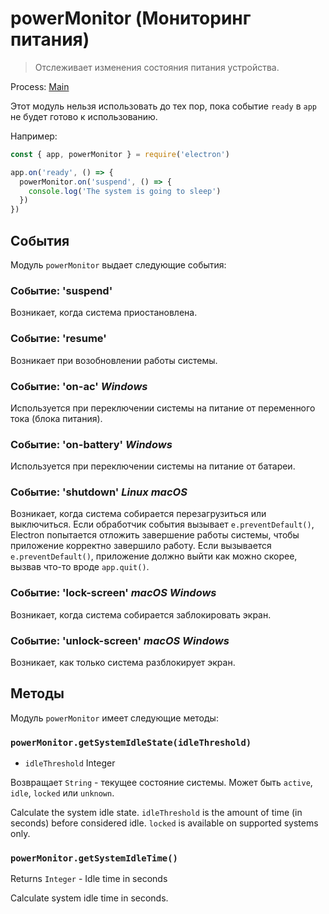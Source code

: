 # powerMonitor (Мониторинг питания)

> Отслеживает изменения состояния питания устройства.

Process: [Main](../glossary.md#main-process)

Этот модуль нельзя использовать до тех пор, пока событие `ready` в `app` не будет готово к использованию.

Например:

```javascript
const { app, powerMonitor } = require('electron')

app.on('ready', () => {
  powerMonitor.on('suspend', () => {
    console.log('The system is going to sleep')
  })
})
```

## События

Модуль `powerMonitor` выдает следующие события:

### Событие: 'suspend'

Возникает, когда система приостановлена.

### Событие: 'resume'

Возникает при возобновлении работы системы.

### Событие: 'on-ac' *Windows*

Используется при переключении системы на питание от переменного тока (блока питания).

### Событие: 'on-battery' *Windows*

Используется при переключении системы на питание от батареи.

### Событие: 'shutdown' *Linux* *macOS*

Возникает, когда система собирается перезагрузиться или выключиться. Если обработчик события вызывает `e.preventDefault()`, Electron попытается отложить завершение работы системы, чтобы приложение корректно завершило работу. Если вызывается `e.preventDefault()`, приложение должно выйти как можно скорее, вызвав что-то вроде `app.quit()`.

### Событие: 'lock-screen' *macOS* *Windows*

Возникает, когда система собирается заблокировать экран.

### Событие: 'unlock-screen' *macOS* *Windows*

Возникает, как только система разблокирует экран.

## Методы

Модуль `powerMonitor` имеет следующие методы:

### `powerMonitor.getSystemIdleState(idleThreshold)`

* `idleThreshold` Integer

Возвращает `String` - текущее состояние системы. Может быть `active`, `idle`, `locked` или `unknown`.

Calculate the system idle state. `idleThreshold` is the amount of time (in seconds) before considered idle. `locked` is available on supported systems only.

### `powerMonitor.getSystemIdleTime()`

Returns `Integer` - Idle time in seconds

Calculate system idle time in seconds.